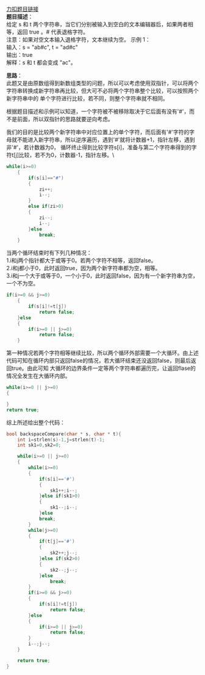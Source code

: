 [力扣题目链接](https://leetcode.cn/problems/backspace-string-compare/)\
__题目描述__：\
给定 s 和 t 两个字符串，当它们分别被输入到空白的文本编辑器后，如果两者相等，返回 true 。# 代表退格字符。<br>
注意：如果对空文本输入退格字符，文本继续为空。
示例 1：<br>
输入：s = "ab#c", t = "ad#c"<br>
输出：true<br>
解释：s 和 t 都会变成 "ac"。<br>

__思路__：\
此题又是由原数组得到新数组类型的问题，所以可以考虑使用双指针，可以将两个字符串转换成新字符串再比较，但大可不必将两个字符串整个比较，可以按照两个新字符串中的
单个字符进行比较，若不同，则整个字符串就不相同。

根据题目描述和示例可以知道，一个字符被不被移除取决于它后面有没有'#'，而不是前面，所以双指针的思路就要逆向考虑。

我们的目的是比较两个新字符串中对应位置上的单个字符，而后面有'#'字符的字母就不能进入新字符串，所以逆序遍历，遇到'#'就将计数器+1，指针左移，遇到非'#'，若计数器为0，
循环终止得到比较字符s[i]，准备与第二个字符串得到的字符t[j]比较，若不为0，计数器-1，指针左移。\
```C
while(i>=0)
    {
        if(s[i]=="#")
        {
            zi++;
            i--;
        }
        else if(zi>0)
        {
            zi--;
            i--;
        }else
            break;
    }  
```
当两个循环结束时有下列几种情况：\
1.i和j两个指针都大于或等于0。若两个字符不相等，返回false。<br>
2.i和j都小于0，此时返回true，因为两个新字符串都为空，相等。<br>
3.i和j一个大于或等于0，一个小于0，此时返回false，因为有一个新字符串为空，一个不为空。
``` C
if(i>=0 && j>=0)
    {
        if(s[i]!=t[j])
            return false;
    }else
    {
        if(i>=0 || j>=0)
            return false;
    }
```
第一种情况若两个字符相等继续比较，所以两个循环外部需要一个大循环。由上述代码可知在循环内部只返回false的情况，若大循环结束还没返回false，则最后返回true。由此可知
大循环的边界条件一定等两个字符串都遍历完，让返回flase的情况全发生在大循环内部。
```C
while(i>=0 || j>=0)
{

}
return true;
```
综上所述给出整个代码：
```C
bool backspaceCompare(char * s, char * t){
    int i=strlen(s)-1,j=strlen(t)-1;
    int sk1=0,sk2=0;

    while(i>=0 || j>=0)
    {
        while(i>=0)
        {
            if(s[i]=='#')
            {
                sk1++;i--;
            }else if(sk1>0)
            {
                sk1--;i--;
            }else
            break;
        }
        while(j>=0)
        {
            if(t[j]=='#')
            {
                sk2++;j--;
            }else if(sk2>0)
            {
                sk2--;j--;
            }else
                break;
        }
        if(i>=0 && j>=0)
        {
            if(s[i]!=t[j])
                return false;
        }else
        {
            if(i>=0 || j>=0)
                return false;
        }
        i--;j--;
    }

    return true;
}
```
